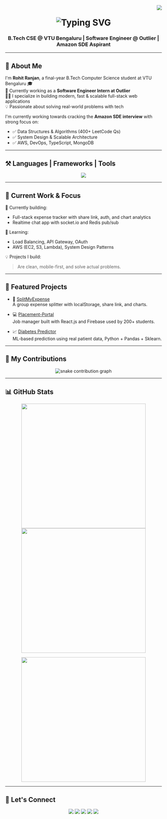 <img align="right" src="https://visitor-badge.laobi.icu/badge?page_id=muzrohitranjan" />

<h1 align="center">
  <img src="https://readme-typing-svg.herokuapp.com?font=Fira+Code&weight=500&size=25&pause=1000&color=F7F7F7&center=true&vCenter=true&width=440&height=45&lines=Hi+%F0%9F%91%8B%2C+I'm+Rohit+Ranjan!;Software+Engineer+at+Outlier!;Amazon+SDE+Aspirant!;DSA+%7C+System+Design+%7C+Full+Stack+Dev" alt="Typing SVG" />
</h1>

<h3 align="center">B.Tech CSE @ VTU Bengaluru | Software Engineer @ Outlier | Amazon SDE Aspirant</h3>

---

## 🙋 About Me

I'm **Rohit Ranjan**, a final-year B.Tech Computer Science student at VTU Bengaluru 🎓  
🔧 Currently working as a **Software Engineer Intern at Outlier**  
👨‍💻 I specialize in building modern, fast & scalable full-stack web applications  
💡 Passionate about solving real-world problems with tech

I'm currently working towards cracking the **Amazon SDE interview** with strong focus on:
- ✅ Data Structures & Algorithms (400+ LeetCode Qs)
- ✅ System Design & Scalable Architecture
- ✅ AWS, DevOps, TypeScript, MongoDB

---

## ⚒️ Languages | Frameworks | Tools

<p align="center">
  <img src="https://skillicons.dev/icons?i=html,css,js,ts,react,nextjs,nodejs,express,mongodb,mysql,python,java,cpp,git,github,aws,docker,vscode,postman" />
</p>

---

## 🚀 Current Work & Focus

🔭 Currently building:
- Full-stack expense tracker with share link, auth, and chart analytics  
- Realtime chat app with socket.io and Redis pub/sub

🌱 Learning:
- Load Balancing, API Gateway, OAuth  
- AWS (EC2, S3, Lambda), System Design Patterns

💡 Projects I build:
> Are clean, mobile-first, and solve actual problems.

---

## 🔨 Featured Projects

- 🔗 [SplitMyExpense](https://github.com/muzrohitranjan/splitmyexpense)  
  A group expense splitter with localStorage, share link, and charts.

- 💻 [Placement-Portal](https://github.com/muzrohitranjan/placement-portal)  
  Job manager built with React.js and Firebase used by 200+ students.

- 📈 [Diabetes Predictor](https://github.com/muzrohitranjan/diabetes-predictor)  
  ML-based prediction using real patient data, Python + Pandas + Sklearn.

---

## 🐍 My Contributions

<p align="center">
  <img src="https://raw.githubusercontent.com/muzrohitranjan/muzrohitranjan/output/github-contribution-grid-snake.svg" alt="snake contribution graph"/>
</p>

---

## 📊 GitHub Stats

<p align="center">
  <img width=400 src="https://github-readme-streak-stats.herokuapp.com?user=muzrohitranjan&theme=tokyonight" />
  <img width=400 src="https://github-readme-stats.vercel.app/api?username=muzrohitranjan&show_icons=true&theme=tokyonight" />
</p>

<p align="center">
  <img width=400 src="https://github-readme-stats.vercel.app/api/top-langs/?username=muzrohitranjan&layout=compact&theme=tokyonight" />
</p>

---

## 🔗 Let's Connect

<p align="center">
  <a href="mailto:muzrohitranjan30@gmail.com"><img src="https://img.shields.io/badge/Gmail-EA4335?style=for-the-badge&logo=gmail&logoColor=white" /></a>
  <a href="https://leetcode.com/u/muzrohitranjan/"><img src="https://img.shields.io/badge/LeetCode-FFA116?style=for-the-badge&logo=leetcode&logoColor=black" /></a>
  <a href="https://www.codechef.com/users/muzrohitranjan"><img src="https://img.shields.io/badge/CodeChef-5B4638?style=for-the-badge&logo=codechef&logoColor=white" /></a>
  <a href="https://github.com/muzrohitranjan"><img src="https://img.shields.io/badge/GitHub-181717?style=for-the-badge&logo=github&logoColor=white" /></a>
  <a href="https://www.linkedin.com/in/rohit-ranjan-sde"><img src="https://img.shields.io/badge/LinkedIn-0A66C2?style=for-the-badge&logo=linkedin&logoColor=white" /></a>
</p>
